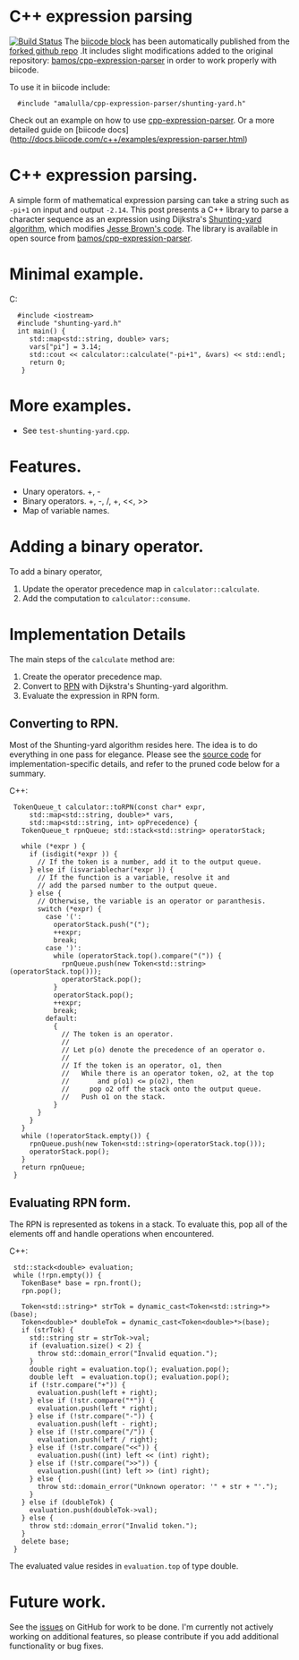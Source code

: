 # C++ expression parsing
[![Build Status](https://travis-ci.org/MariadeAnton/cpp-expression-parser.svg?branch=master)](https://travis-ci.org/MariadeAnton/cpp-expression-parser)
The [biicode block](http://www.biicode.com/amalulla/amalulla/cpp-expression-parser/master) has been automatically published from the [forked github repo](https://github.com/bamos/cpp-expression-parser) .It includes slight modifications added to the original repository: [bamos/cpp-expression-parser](https://github.com/bamos/cpp-expression-parser) in order to work properly with biicode.

To use it in biicode include:

      #include "amalulla/cpp-expression-parser/shunting-yard.h"

Check out an example on how to use [cpp-expression-parser](http://www.biicode.com/examples/examples/expression_parser/master). Or a more detailed guide on [biicode docs] (http://docs.biicode.com/c++/examples/expression-parser.html)

# C++ expression parsing.
A simple form of mathematical expression parsing can take a string such
as `-pi+1` on input and output `-2.14`.
This post presents a C++ library to parse a character sequence
as an expression using Dijkstra's
[Shunting-yard algorithm](http://en.wikipedia.org/wiki/Shunting-yard_algorithm),
which modifies
[Jesse Brown's code](http://www.daniweb.com/software-development/cpp/code/427500/calculator-using-shunting-yard-algorithm).
The library is available in open source from
[bamos/cpp-expression-parser](https://github.com/bamos/cpp-expression-parser).

# Minimal example.

C:

      #include <iostream>
      #include "shunting-yard.h"
      int main() {
         std::map<std::string, double> vars;
         vars["pi"] = 3.14;
         std::cout << calculator::calculate("-pi+1", &vars) << std::endl;
         return 0;
       }


# More examples.
 + See `test-shunting-yard.cpp`.

# Features.
 + Unary operators. +, -
 + Binary operators. +, -, /, +, <<, >>
 + Map of variable names.

# Adding a binary operator.
To add a binary operator,

 1. Update the operator precedence map in `calculator::calculate`.
 2. Add the computation to `calculator::consume`.

# Implementation Details
The main steps of the `calculate` method are:

 1. Create the operator precedence map.
 2. Convert to [RPN](http://en.wikipedia.org/wiki/Reverse_Polish_notation)
    with Dijkstra's Shunting-yard algorithm.
 3. Evaluate the expression in RPN form.

## Converting to RPN.
Most of the Shunting-yard algorithm resides here.
The idea is to do everything in one pass for elegance.
Please see the
[source code](https://github.com/bamos/cpp-expression-parser/blob/master/shunting-yard.cpp)
for implementation-specific details,
and refer to the pruned code below for a summary.

C++:

     TokenQueue_t calculator::toRPN(const char* expr,
         std::map<std::string, double>* vars,
         std::map<std::string, int> opPrecedence) {
       TokenQueue_t rpnQueue; std::stack<std::string> operatorStack;
     
       while (*expr ) {
         if (isdigit(*expr )) {
           // If the token is a number, add it to the output queue.
         } else if (isvariablechar(*expr )) {
           // If the function is a variable, resolve it and
           // add the parsed number to the output queue.
         } else {
           // Otherwise, the variable is an operator or paranthesis.
           switch (*expr) {
             case '(':
               operatorStack.push("(");
               ++expr;
               break;
             case ')':
               while (operatorStack.top().compare("(")) {
                 rpnQueue.push(new Token<std::string>(operatorStack.top()));
                 operatorStack.pop();
               }
               operatorStack.pop();
               ++expr;
               break;
             default:
               {
                 // The token is an operator.
                 //
                 // Let p(o) denote the precedence of an operator o.
                 //
                 // If the token is an operator, o1, then
                 //   While there is an operator token, o2, at the top
                 //       and p(o1) <= p(o2), then
                 //     pop o2 off the stack onto the output queue.
                 //   Push o1 on the stack.
               }
           }
         }
       }
       while (!operatorStack.empty()) {
         rpnQueue.push(new Token<std::string>(operatorStack.top()));
         operatorStack.pop();
       }
       return rpnQueue;
     }


## Evaluating RPN form.
The RPN is represented as tokens in a stack.
To evaluate this, pop all of the elements off and handle
operations when encountered.


C++:

     std::stack<double> evaluation;
     while (!rpn.empty()) {
       TokenBase* base = rpn.front();
       rpn.pop();
     
       Token<std::string>* strTok = dynamic_cast<Token<std::string>*>(base);
       Token<double>* doubleTok = dynamic_cast<Token<double>*>(base);
       if (strTok) {
         std::string str = strTok->val;
         if (evaluation.size() < 2) {
           throw std::domain_error("Invalid equation.");
         }
         double right = evaluation.top(); evaluation.pop();
         double left  = evaluation.top(); evaluation.pop();
         if (!str.compare("+")) {
           evaluation.push(left + right);
         } else if (!str.compare("*")) {
           evaluation.push(left * right);
         } else if (!str.compare("-")) {
           evaluation.push(left - right);
         } else if (!str.compare("/")) {
           evaluation.push(left / right);
         } else if (!str.compare("<<")) {
           evaluation.push((int) left << (int) right);
         } else if (!str.compare(">>")) {
           evaluation.push((int) left >> (int) right);
         } else {
           throw std::domain_error("Unknown operator: '" + str + "'.");
         }
       } else if (doubleTok) {
         evaluation.push(doubleTok->val);
       } else {
         throw std::domain_error("Invalid token.");
       }
       delete base;
     }

The evaluated value resides in `evaluation.top` of type double.

# Future work.
See the [issues](https://github.com/bamos/cpp-expression-parser/issues)
on GitHub for work to be done.
I'm currently not actively working on additional features,
so please contribute if you add additional functionality or bug fixes.

